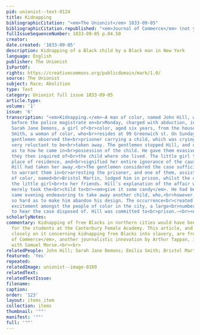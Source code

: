 ```yaml
---
pid: unionist--text-0124
title: Kidnapping
bibliographicCitation: "<em>The Unionist</em> 1833-09-05"
bibliographicCitation.republished: "<em>Journal of Commerce</em> (not yet researched)"
fullIssueSequenceNumber: 1833-09-05 p.04.50
creator: 
date.created: '1833-09-05'
description: Kidnapping of a Black child by a Black man in New York
language: English
publisher: The Unionist
IsPartOf: 
rights: https://creativecommons.org/publicdomain/mark/1.0/
source: The Unionist
subject: Race; Abolition
type: Text
category: Unionist full issue 1833-09-05
article.type: 
volume: '1'
issue: '6'
transcription: "<em>Kidnapping.</em>—A man of color, named John Hill, was brought
  before the police magistrate on<br>Monday, charged with abduction, in taking away
  Sarah Jane Demons, a girl of<br>color, aged six years, from the house of Emilia
  Smith, a woman of color, who<br>resides at 99 Greenwich st. On Sunday evening three
  gentlemen observed the<br>prisoner carrying a child, which was crying, and seemed
  very reluctant to be<br>taken away. The gentlemen stopped Hill, and questioned him
  as to how he came in<br>possession of the child. He gave them evasive answers, and
  they then inquired of<br>the child where she lived. The little girl told them her
  place of residence, and<br>signified her entire ignorance of the cause for which
  Hill had taken her away.<br>The gentlemen considered the case sufficiently suspicious
  to warrant them in<br>arresting the prisoner, and one of them, assisted by a man
  of color, named<br>Bristol Martin, lodged him in prison, whilst the other restored
  the little girl<br>to her friends. Hill’s explanation of the affair was, that he
  merely took the<br>child to<br><em>give it some candy</em>. He had been seen the
  same evening endeavoring to take away another child, who,<br>however, struggled
  so hard as to make him abandon his design. The occurrence<br>created considerable
  excitement amongst the people of color in the city, a large<br>number of whom attended
  to hear the case disposed of. Hill was committed to<br>prison.—<br><em>Jour. Com.</em>"
scholarlyNotes: 
commentary: Kidnapping of free Blacks in northern cities would have been a major fear
  for the students at the Canterbury Female Academy. This article, and the one preceding
  closely on it concerning kidnapping free Blacks into slavery, are from the New York<br><em>Journal
  of Commerce</em>, another journalistic innovation by Arthur Tappan, in partnership
  with Samuel Morse.<br><br>
relatedPeople: John Hill; Sarah Jane Demons; Emilia Smith; Bristol Martin
featured: 'Yes'
repeated: 
relatedImage: unionist--image-0189
relatedText: 
relatedTextIssue: 
filename: 
caption: 
order: '123'
layout: items_item
collection: items
thumbnail: '""'
manifest: '""'
full: '""'
---
```

